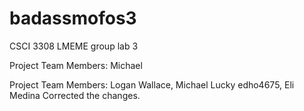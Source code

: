# badassmofos3
CSCI 3308 LMEME group lab 3

Project Team Members: Michael

Project Team Members:
Logan Wallace, Michael Lucky
edho4675, Eli Medina
Corrected the changes.

